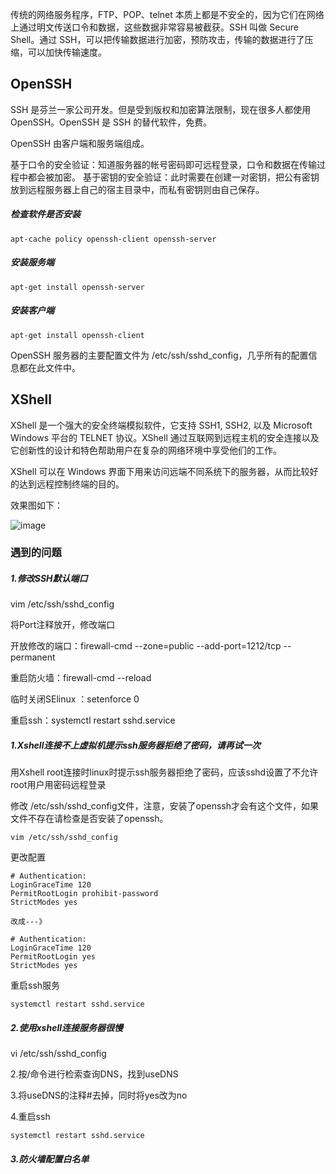 传统的网络服务程序，FTP、POP、telnet 本质上都是不安全的，因为它们在网络上通过明文传送口令和数据，这些数据非常容易被截获。SSH 叫做 Secure Shell。通过 SSH，可以把传输数据进行加密，预防攻击，传输的数据进行了压缩，可以加快传输速度。

## OpenSSH

SSH 是芬兰一家公司开发。但是受到版权和加密算法限制，现在很多人都使用 OpenSSH。OpenSSH 是 SSH 的替代软件，免费。

OpenSSH 由客户端和服务端组成。

基于口令的安全验证：知道服务器的帐号密码即可远程登录，口令和数据在传输过程中都会被加密。
基于密钥的安全验证：此时需要在创建一对密钥，把公有密钥放到远程服务器上自己的宿主目录中，而私有密钥则由自己保存。
##### 检查软件是否安装


```
apt-cache policy openssh-client openssh-server
```

##### 安装服务端


```
apt-get install openssh-server
```

##### 安装客户端


```
apt-get install openssh-client
```

OpenSSH 服务器的主要配置文件为 /etc/ssh/sshd\_config，几乎所有的配置信息都在此文件中。

## XShell

XShell 是一个强大的安全终端模拟软件，它支持 SSH1, SSH2, 以及 Microsoft Windows 平台的 TELNET 协议。XShell 通过互联网到远程主机的安全连接以及它创新性的设计和特色帮助用户在复杂的网络环境中享受他们的工作。

XShell 可以在 Windows 界面下用来访问远端不同系统下的服务器，从而比较好的达到远程控制终端的目的。

效果图如下：

![image](https://note.youdao.com/yws/public/resource/c5be5802daf0385d18fbdfde57d959e9/xmlnote/F24A1C581B3C40B79238399A161453D9/715)

### 遇到的问题

##### 1.修改SSH默认端口

vim /etc/ssh/sshd_config

将Port注释放开，修改端口

开放修改的端口：firewall-cmd --zone=public --add-port=1212/tcp --permanent 

重启防火墙：firewall-cmd --reload

临时关闭SElinux ：setenforce 0

重启ssh：systemctl restart sshd.service



##### 1.Xshell连接不上虚拟机提示ssh服务器拒绝了密码，请再试一次

用Xshell root连接时linux时提示ssh服务器拒绝了密码，应该sshd设置了不允许root用户用密码远程登录 

修改 /etc/ssh/sshd_config文件，注意，安装了openssh才会有这个文件，如果文件不存在请检查是否安装了openssh。


```
vim /etc/ssh/sshd_config
```
更改配置
```
# Authentication:
LoginGraceTime 120
PermitRootLogin prohibit-password
StrictModes yes

改成---》

# Authentication:
LoginGraceTime 120
PermitRootLogin yes
StrictModes yes
```
重启ssh服务
```
systemctl restart sshd.service
```



##### 2.使用xshell连接服务器很慢

vi /etc/ssh/sshd_config

2.按/命令进行检索查询DNS，找到useDNS

3.将useDNS的注释#去掉，同时将yes改为no

4.重启ssh

```
systemctl restart sshd.service
```



##### 3.防火墙配置白名单

